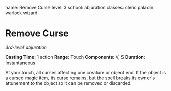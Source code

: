 name: Remove Curse
level: 3
school: abjuration
classes: cleric
         paladin
         warlock
         wizard

# Remove Curse
_3rd-level abjuration_

**Casting Time:** 1 action
**Range:** Touch
**Components:** V, S
**Duration:** Instantaneous

At your touch, all curses affecting one creature or object end. If the object is a cursed magic item, its curse remains, but the spell breaks its owner's attunement to the object so it can be removed or discarded.
